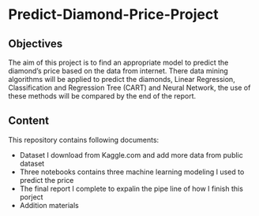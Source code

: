 # Predict-Diamond-Price-Project
## Objectives
The aim of this project is to find an appropriate model to predict the diamond’s price based on the data from internet. There data mining algorithms will be applied to predict the diamonds, Linear Regression, Classification and Regression Tree (CART) and Neural Network, the use of these methods will be compared by the end of the report.

## Content
This repository contains following documents:
 * Dataset I download from Kaggle.com and add more data from public dataset
 * Three notebooks contains three machine learning modeling I used to predict the price
 * The final report I complete to expalin the pipe line of how I finish this porject
 * Addition materials
